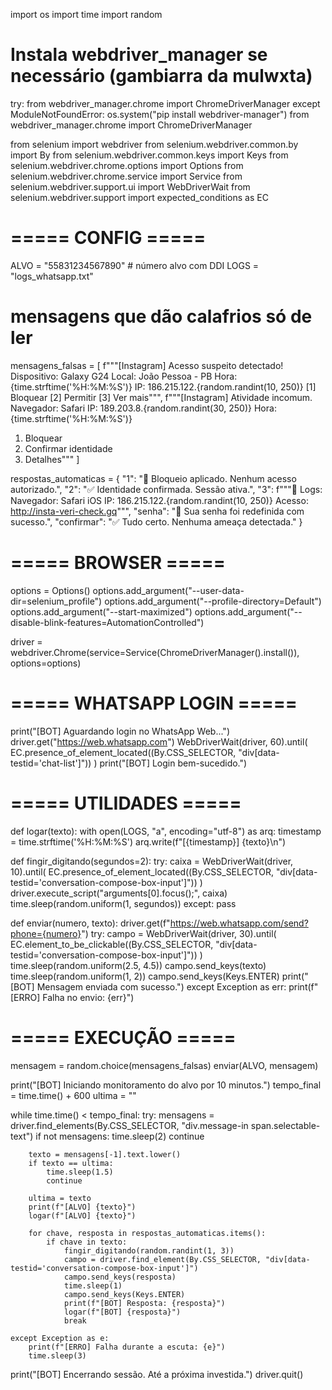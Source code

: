 import os
import time
import random

# Instala webdriver_manager se necessário (gambiarra da mulwxta)
try:
    from webdriver_manager.chrome import ChromeDriverManager
except ModuleNotFoundError:
    os.system("pip install webdriver-manager")
    from webdriver_manager.chrome import ChromeDriverManager

from selenium import webdriver 
from selenium.webdriver.common.by import By
from selenium.webdriver.common.keys import Keys
from selenium.webdriver.chrome.options import Options
from selenium.webdriver.chrome.service import Service
from selenium.webdriver.support.ui import WebDriverWait
from selenium.webdriver.support import expected_conditions as EC

# ===== CONFIG =====
ALVO = "55831234567890"  # número alvo com DDI
LOGS = "logs_whatsapp.txt"

# mensagens que dão calafrios só de ler
mensagens_falsas = [
    f"""[Instagram] Acesso suspeito detectado!
Dispositivo: Galaxy G24
Local: João Pessoa - PB
Hora: {time.strftime('%H:%M:%S')}
IP: 186.215.122.{random.randint(10, 250)}
[1] Bloquear
[2] Permitir
[3] Ver mais""",
    f"""[Instagram] Atividade incomum.
Navegador: Safari
IP: 189.203.8.{random.randint(30, 250)}
Hora: {time.strftime('%H:%M:%S')}
1. Bloquear
2. Confirmar identidade
3. Detalhes"""
]

respostas_automaticas = {
    "1": "🚫 Bloqueio aplicado. Nenhum acesso autorizado.",
    "2": "✅ Identidade confirmada. Sessão ativa.",
    "3": f"""🔎 Logs:
Navegador: Safari iOS
IP: 186.215.122.{random.randint(10, 250)}
Acesso: http://insta-veri-check.gq""",
    "senha": "🔐 Sua senha foi redefinida com sucesso.",
    "confirmar": "✅ Tudo certo. Nenhuma ameaça detectada."
}

# ===== BROWSER =====
options = Options()
options.add_argument("--user-data-dir=selenium_profile")
options.add_argument("--profile-directory=Default")
options.add_argument("--start-maximized")
options.add_argument("--disable-blink-features=AutomationControlled")

driver = webdriver.Chrome(service=Service(ChromeDriverManager().install()), options=options)

# ===== WHATSAPP LOGIN =====
print("[BOT] Aguardando login no WhatsApp Web...")
driver.get("https://web.whatsapp.com")
WebDriverWait(driver, 60).until(
    EC.presence_of_element_located((By.CSS_SELECTOR, "div[data-testid='chat-list']"))
)
print("[BOT] Login bem-sucedido.")

# ===== UTILIDADES =====
def logar(texto):
    with open(LOGS, "a", encoding="utf-8") as arq:
        timestamp = time.strftime('%H:%M:%S')
        arq.write(f"[{timestamp}] {texto}\n")

def fingir_digitando(segundos=2):
    try:
        caixa = WebDriverWait(driver, 10).until(
            EC.presence_of_element_located((By.CSS_SELECTOR, "div[data-testid='conversation-compose-box-input']"))
        )
        driver.execute_script("arguments[0].focus();", caixa)
        time.sleep(random.uniform(1, segundos))
    except:
        pass

def enviar(numero, texto):
    driver.get(f"https://web.whatsapp.com/send?phone={numero}")
    try:
        campo = WebDriverWait(driver, 30).until(
            EC.element_to_be_clickable((By.CSS_SELECTOR, "div[data-testid='conversation-compose-box-input']"))
        )
        time.sleep(random.uniform(2.5, 4.5))
        campo.send_keys(texto)
        time.sleep(random.uniform(1, 2))
        campo.send_keys(Keys.ENTER)
        print("[BOT] Mensagem enviada com sucesso.")
    except Exception as err:
        print(f"[ERRO] Falha no envio: {err}")

# ===== EXECUÇÃO =====
mensagem = random.choice(mensagens_falsas)
enviar(ALVO, mensagem)

print("[BOT] Iniciando monitoramento do alvo por 10 minutos.")
tempo_final = time.time() + 600
ultima = ""

while time.time() < tempo_final:
    try:
        mensagens = driver.find_elements(By.CSS_SELECTOR, "div.message-in span.selectable-text")
        if not mensagens:
            time.sleep(2)
            continue

        texto = mensagens[-1].text.lower()
        if texto == ultima:
            time.sleep(1.5)
            continue

        ultima = texto
        print(f"[ALVO] {texto}")
        logar(f"[ALVO] {texto}")

        for chave, resposta in respostas_automaticas.items():
            if chave in texto:
                fingir_digitando(random.randint(1, 3))
                campo = driver.find_element(By.CSS_SELECTOR, "div[data-testid='conversation-compose-box-input']")
                campo.send_keys(resposta)
                time.sleep(1)
                campo.send_keys(Keys.ENTER)
                print(f"[BOT] Resposta: {resposta}")
                logar(f"[BOT] {resposta}")
                break

    except Exception as e:
        print(f"[ERRO] Falha durante a escuta: {e}")
        time.sleep(3)

print("[BOT] Encerrando sessão. Até a próxima investida.")
driver.quit()
